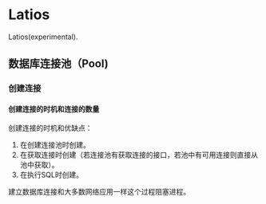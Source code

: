 # Latios

Latios(experimental).

## 数据库连接池（Pool)

### 创建连接

#### 创建连接的时机和连接的数量

创建连接的时机和优缺点：

1. 在创建连接池时创建。
2. 在获取连接时创建（若连接池有获取连接的接口，若池中有可用连接则直接从池中获取）。
3. 在执行SQL时创建。

建立数据库连接和大多数网络应用一样这个过程阻塞进程。
